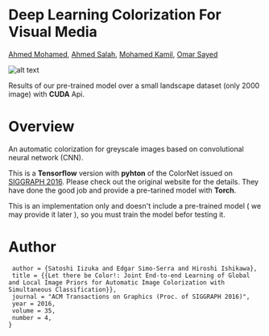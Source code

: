 # Deep Learning Colorization For Visual Media
[Ahmed Mohamed](https://plus.google.com/u/0/112560867022978441535), [Ahmed Salah](https://plus.google.com/114612599386789683735), [Mohamed Kamil](muhamedkamel95@gmail.com
), [Omar Sayed]()

![alt text](https://user-images.githubusercontent.com/22034912/27242672-990cd1f0-52de-11e7-97f9-92c1dcd44497.jpg "ModelResults")
 
 Results of our pre-trained model over a small landscape dataset (only 2000 image) with **CUDA** Api.

# Overview
An automatic colorization for greyscale images based on convolutional neural network (CNN).

This is a **Tensorflow** version with **pyhton** of the ColorNet issued on [SIGGRAPH 2016](http://hi.cs.waseda.ac.jp/~iizuka/projects/colorization/en/). Please check out the original website for the details.
They have done the good job and provide a pre-tarined model with **Torch**.

This is an implementation only and doesn't include a pre-trained model ( we may provide it later ), so you must train the model befor testing it.

# Author

```@Article{IizukaSIGGRAPH2016,
 author = {Satoshi Iizuka and Edgar Simo-Serra and Hiroshi Ishikawa},
 title = {{Let there be Color!: Joint End-to-end Learning of Global and Local Image Priors for Automatic Image Colorization with Simultaneous Classification}},
 journal = "ACM Transactions on Graphics (Proc. of SIGGRAPH 2016)",
 year = 2016,
 volume = 35,
 number = 4,
}
```
